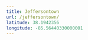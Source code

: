 ```yaml
---
title: Jeffersontown
url: /jeffersontown/
latitude: 38.1942356
longitude: -85.56440330000001
---
```

